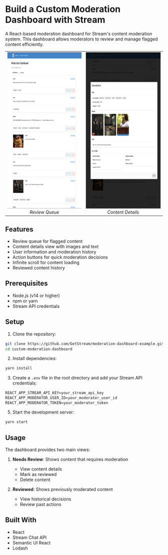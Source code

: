 # Build a Custom Moderation Dashboard with Stream

A React-based moderation dashboard for Stream's content moderation system. This dashboard allows moderators to review and manage flagged content efficiently.

<table align="center">
  <tr>
    <td align="center">
      <img src="./screenshots/review_queue.png" alt="Moderation Dashboard" height="500">
      <br>
      <em>Review Queue</em>
    </td>
    <td align="center">
      <img src="./screenshots/content_details.png" alt="Content Details" height="500">
      <br>
      <em>Content Details</em>
    </td>
  </tr>
</table>

## Features

- Review queue for flagged content
- Content details view with images and text
- User information and moderation history
- Action buttons for quick moderation decisions
- Infinite scroll for content loading
- Reviewed content history

## Prerequisites

- Node.js (v14 or higher)
- npm or yarn
- Stream API credentials

## Setup

1. Clone the repository:
```bash
git clone https://github.com/GetStream/moderation-dashboard-example.git
cd custom-moderation-dashboard
```

2. Install dependencies:
```bash
yarn install
```

3. Create a `.env` file in the root directory and add your Stream API credentials:

```env
REACT_APP_STREAM_API_KEY=your_stream_api_key
REACT_APP_MODERATOR_USER_ID=your_moderator_user_id
REACT_APP_MODERATOR_TOKEN=your_moderator_token
```

5. Start the development server:

```bash
yarn start
```

## Usage

The dashboard provides two main views:

1. **Needs Review**: Shows content that requires moderation
   - View content details
   - Mark as reviewed
   - Delete content

2. **Reviewed**: Shows previously moderated content
   - View historical decisions
   - Review past actions

## Built With

- React
- Stream Chat API
- Semantic UI React
- Lodash
